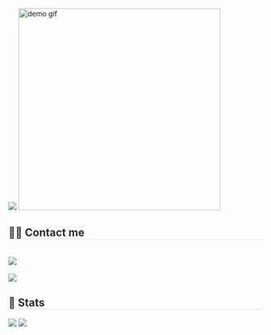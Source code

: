 <div style="text-align: left;">
    <img src="https://capsule-render.vercel.app/api?type=wave&color=timeAuto&height=300&section=header&text=sodaaw's%20Portfolio&fontSize=80" />
    <img src="https://media2.giphy.com/media/v1.Y2lkPTc5MGI3NjExOHZianRkZ2lqaTZtNjl6bDJsa211cHR2bGU4NmJzcWo5d3I3bzM3ZCZlcD12MV9pbnRlcm5hbF9naWZfYnlfaWQmY3Q9Zw/heIX5HfWgEYlW/giphy.gif" width="400" alt="demo gif">
    <h2 style="border-bottom: 1px solid #d8dee4; color: #282d33;"> 🧑‍💻 Contact me </h2> <br> 
    <div style="text-align: left;"> <a href=mailto:ghk132435@gmail.com> <img src="https://img.shields.io/badge/Gmail-EA4335?style=for-the-badge&logo=Gmail&logoColor=white&link=mailto:ghk132435@gmail.com"> </a>
          </div>  <br> 
    <div style="text-align: left;"> <a href="https://hits.seeyoufarm.com"> <img src="https://hits.seeyoufarm.com/api/count/incr/badge.svg?url=https%3A%2F%2Fgithub.com%2Fsodaaw%2F&count_bg=%23000000&title_bg=%23000000&icon=github.svg&icon_color=%23FFFFFF&title=GitHub&edge_flat=false"/></a>
       </div> 
    </div>
    <div style="text-align: left;"> 
    <h2 style="border-bottom: 1px solid #d8dee4; color: #282d33;"> 🏅 Stats </h2> <div style="text-align: left;"> <img src="https://github-readme-stats.vercel.app/api?username=sodaaw&bg_color=180,ffe0ed,00000000&title_color=000000&text_color=000000"
         /> <img src="https://github-readme-stats.vercel.app/api/top-langs/?username=sodaaw&layout=compact&bg_color=180,ffe0ed,00000000&title_color=000000&text_color=000000"
           /> </div> 
    </div>
    
